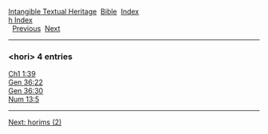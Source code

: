 [Intangible Textual Heritage](../../index)  [Bible](../index) 
[Index](index)   
[h Index](_h_)  
  [Previous](c05573)  [Next](c05575) 

------------------------------------------------------------------------

### &lt;hori&gt; 4 entries

[Ch1 1:39](../kjv/ch1001.htm#039)  
[Gen 36:22](../kjv/gen036.htm#022)  
[Gen 36:30](../kjv/gen036.htm#030)  
[Num 13:5](../kjv/num013.htm#005)  

------------------------------------------------------------------------

[Next: horims (2)](c05575)

